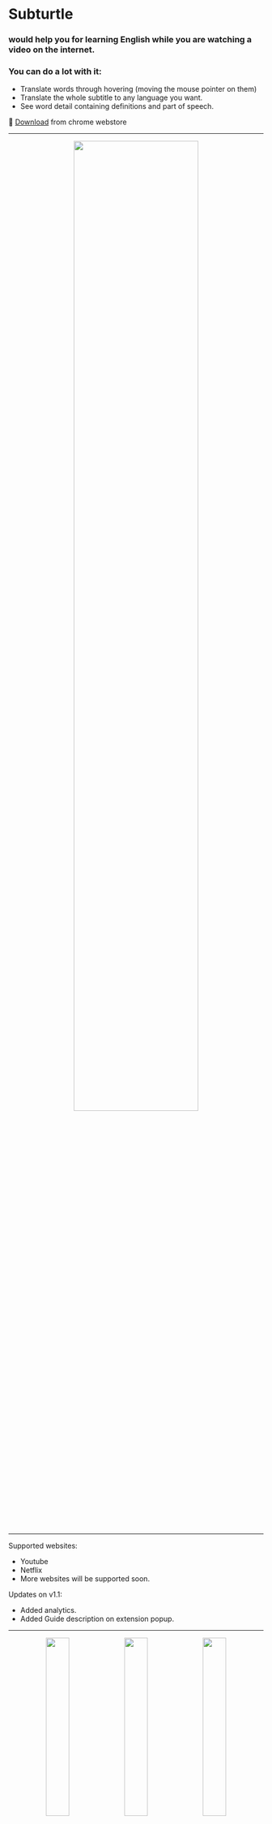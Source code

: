 # Subturtle 
### would help you for learning English while you are watching a video on the internet. 

### You can do a lot with it:
- Translate words through hovering (moving the mouse pointer on them)
- Translate the whole subtitle to any language you want.
- See word detail containing definitions and part of speech.

🎁 [Download](https://chrome.google.com/webstore/detail/subturtle/gaplicnpaiidofkoeonioomcnadoofkf) from chrome webstore

---

<p align="center">
<img src="https://github.com/navidshad/learn-by-subtitle/blob/main/misc/media-kit/Frame%202.png" width="70%"/>
</p>

---

Supported websites:
- Youtube
- Netflix
- More websites will be supported soon.

Updates on v1.1:
- Added analytics.
- Added Guide description on extension popup.

---

<p align="center">
<img src="https://github.com/navidshad/learn-by-subtitle/blob/main/misc/media-kit/Word%20detail%201.png" width="30%" />
<img src="https://github.com/navidshad/learn-by-subtitle/blob/main/misc/media-kit/Word%20detail%202.png" width="30%" />
<img src="https://github.com/navidshad/learn-by-subtitle/blob/main/misc/media-kit/Word%20detail%203.png" width="30%" />
</p>
